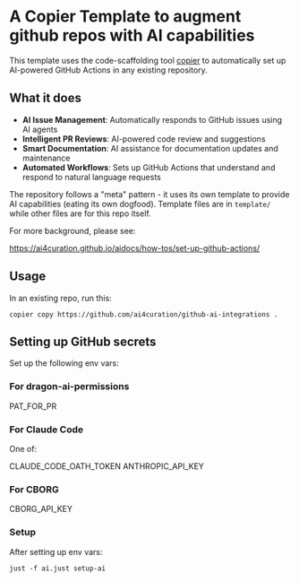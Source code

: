 # A Copier Template to augment github repos with AI capabilities

This template uses the code-scaffolding tool [copier](https://copier.readthedocs.io/) to automatically set up AI-powered GitHub Actions in any existing repository.

## What it does

- **AI Issue Management**: Automatically responds to GitHub issues using AI agents
- **Intelligent PR Reviews**: AI-powered code review and suggestions  
- **Smart Documentation**: AI assistance for documentation updates and maintenance
- **Automated Workflows**: Sets up GitHub Actions that understand and respond to natural language requests

The repository follows a "meta" pattern - it uses its own template to provide AI capabilities (eating its own dogfood). Template files are in `template/` while other files are for this repo itself.

For more background, please see:

<https://ai4curation.github.io/aidocs/how-tos/set-up-github-actions/>

## Usage

In an existing repo, run this:

`copier copy https://github.com/ai4curation/github-ai-integrations .`

## Setting up GitHub secrets

Set up the following env vars:

### For dragon-ai-permissions

PAT_FOR_PR

### For Claude Code

One of:

CLAUDE_CODE_OATH_TOKEN
ANTHROPIC_API_KEY

### For CBORG

CBORG_API_KEY

### Setup

After setting up env vars:

`just -f ai.just setup-ai`
